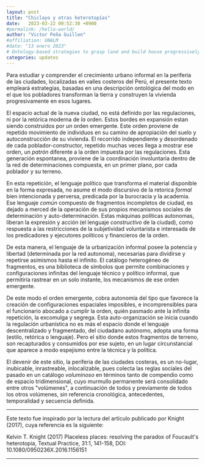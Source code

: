 ```yaml
---
layout: post
title: "Chiclayo y otras heterotopías"
date:   2023-03-22 00:52:30 +0900
#permalink: /hello-world/
author: "Victor Peña Guillen"
#affiliation: UNALM
#date: "13 enero 2023"
# Ontology-based strategies to grasp land and build house progressively
categories: updates
---
```


Para estudiar y comprender el crecimiento urbano informal en la periferia de las ciudades, localizadas en valles costeros del Perú, el presente texto empleará estrategias, basadas en una descripción ontológica del modo en el que los pobladores transforman la tierra y construyen la vivienda progresivamente en esos lugares.

El espacio actual de la nueva ciudad, no está definido por las regulaciones, ni por la retórica moderna de _la_ orden.
Estos bordes en expansión estan siendo construidos por _un_ orden emergente.
Este orden proviene de repetido movimiento de individuos en su camino de apropiación del suelo y autoconstrucción de su vivienda.
El recorrido independiente y desordenado de cada poblador-constructor, repetido muchas veces llega a mostrar ese orden, un _patrón_ diferente a la orden impuesta por las regulaciones.
Esta generación espontanea, proviene de la coordinación involuntaria dentro de la red de determinaciones compuesta, en un primer plano, por cada poblador y su terreno.

En esta repetición, el lenguaje político que transforma el material disponible en  la forma expresada, no asume el modo discursivo de la retorica _formal_ bien intencionada y perversa, predicada por la burocracia y la academia.
Ese lenguaje _común_ compuesto de fragmentos incompletos de ciudad, es dejado a merced de la operación de sus propios mecanismos sociales de determinación y auto-determinación.
Estas máquinas políticas autonomas, liberan la expresión y acción (el lenguaje _constructivo_ de la ciudad), como respuesta a las restricciones de la subjetividad voluntarista e interesada de los predicadores y ejecutores políticos y financieros de la orden.

De esta manera, el lenguaje de la urbanización informal posee la potencia y libertad (determinada por la red autonoma), necesarias para dividirse y repetirse asimismos hasta el infinito.
El catálogo heterogéneo de fragmentos, es una biblioteca de símbolos que permite combinaciones y configuraciones infinitas del lenguaje técnico y político informal, que permitiría rastrear en un solo instante, los mecanismos de ese orden emergente.

De este modo el orden emergente, cobra autonomía del tipo que favorece la creación de configuraciones espaciales imposibles, e incomprensibles para el funcionario abocado a cumplir la orden, quién pasmado ante la infinita repetición, la excomulga y segrega.
Esta auto-organización se inicia cuando la regulación urbanística no es más el espacio donde el lenguaje descentralizado y fragmentado, del ciudadano autónomo, adopta una forma (estilo, retórica o lenguaje). Pero el sitio donde estos fragmentos de terreno, son recapturados y consumidos por ese sujeto, en un lugar circunstancial que aparece a modo espejismo entre la técnica y la política.

El devenir de este sitio, la periferia de las ciudades costeras, es un no-lugar, inubicable, inrastreable, inlocalizable, pues colecta las reglas sociales del pasado en un catálogo _voluminoso_ en términos tanto de compendio como de espacio tridimensional, cuyo murmullo permanente será consolidado entre otros "volúmenes", a continuación de todos y previamente de todos los otros volúmenes, sin referencia cronológica, antecedentes, temporalidad y secuencia definida.

---
Este texto fue inspirado por la lectura del artículo publicado por Knight (2017), cuya referencia es la siguiente:

Kelvin T. Knight (2017) Placeless places: resolving the paradox of Foucault's heterotopia, Textual Practice, 31:1, 141-158, DOI: 10.1080/0950236X.2016.1156151

---
